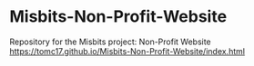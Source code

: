 # Misbits-Non-Profit-Website
Repository for the Misbits project: Non-Profit Website
https://tomc17.github.io/Misbits-Non-Profit-Website/index.html
